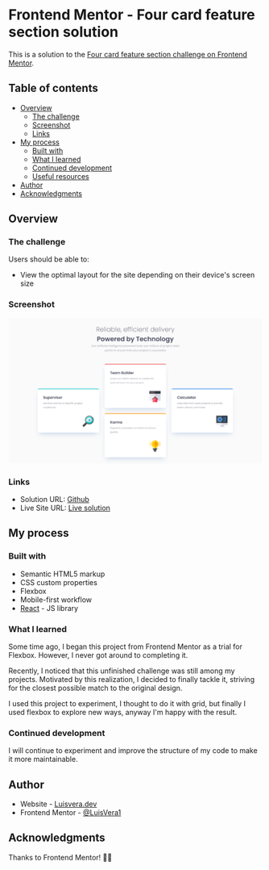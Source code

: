 # Frontend Mentor - Four card feature section solution

This is a solution to the
[Four card feature section challenge on Frontend Mentor](https://www.frontendmentor.io/challenges/four-card-feature-section-weK1eFYK).

## Table of contents

- [Overview](#overview)
  - [The challenge](#the-challenge)
  - [Screenshot](#screenshot)
  - [Links](#links)
- [My process](#my-process)
  - [Built with](#built-with)
  - [What I learned](#what-i-learned)
  - [Continued development](#continued-development)
  - [Useful resources](#useful-resources)
- [Author](#author)
- [Acknowledgments](#acknowledgments)

## Overview

### The challenge

Users should be able to:

- View the optimal layout for the site depending on their device's screen size

### Screenshot

![](./public/screenshot.png)

### Links

- Solution URL: [Github](https://github.com/LuisVera1/FrontendMentor-Four-card-feature-section)
- Live Site URL: [Live solution](https://frontend-mentor-four-card-feature-section-three-omega.vercel.app/)

## My process

### Built with

- Semantic HTML5 markup
- CSS custom properties
- Flexbox
- Mobile-first workflow
- [React](https://reactjs.org/) - JS library

### What I learned

Some time ago, I began this project from Frontend Mentor as a trial for Flexbox. However, I never got around to completing it.

Recently, I noticed that this unfinished challenge was still among my projects. Motivated by this realization, I decided to finally tackle it, striving for the closest possible match to the original design.

I used this project to experiment, I thought to do it with grid, but finally I
used flexbox to explore new ways, anyway I'm happy with the result.

### Continued development

I will continue to experiment and improve the structure of my code to make it
more maintainable.

## Author

- Website - [Luisvera.dev](https://www.luisvera.dev)
- Frontend Mentor -
  [@LuisVera1](https://www.frontendmentor.io/profile/LuisVera1)

## Acknowledgments

Thanks to Frontend Mentor! 👍🏻
